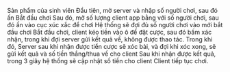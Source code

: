 Sản phẩm của sinh viên
Đầu tiên, mở server và nhập số người chơi, sau đó ấn Bắt đầu chơi
Sau đó, mở số lượng client app bằng với số người chơi, sau đó ấn vào cục xúc xắc để chơi
Hệ thống sẽ đợi đủ số người chơi vào mới bắt đầu chơi
Bắt đầu chơi, client kéo tiền vào ô để đặt cược, sau đó bấm xác nhận, trong khi đợi server gửi kết quả về, không được thao tác.
Trong khi đó, Server sau khi nhận được tiền cược sẽ xóc bài, và đợi khi xóc xong, sẽ gửi kết quả và số tiền thắng/thua về cho client
Sau khi nhận được kết quả, trong 3 giây hệ thống sẽ cập nhật số tiền cho client
Client tiếp tục chơi.
